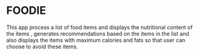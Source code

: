 # FOODIE
This app process a list of food items and displays the nutritional content of the items , generates recommendations based on the items in the list and also displays the items with maximum calories and fats so that user can choose to avoid these items.
